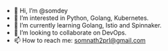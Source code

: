 - 👋 Hi, I’m @somdey
- 👀 I’m interested in Python, Golang, Kubernetes.
- 🌱 I’m currently learning Golang, Istio and Spinnaker.
- 💞️ I’m looking to collaborate on DevOps.
- 📫 How to reach me: somnath2prl@gmail.com

<!---
somdey/somdey is a ✨ special ✨ repository because its `README.md` (this file) appears on your GitHub profile.
You can click the Preview link to take a look at your changes.
--->
